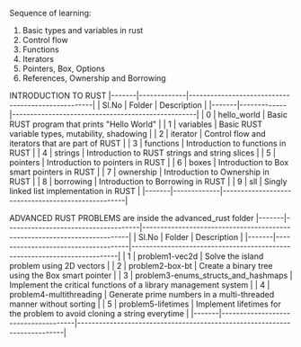 Sequence of learning:

1. Basic types and variables in rust
2. Control flow
3. Functions
4. Iterators
5. Pointers, Box, Options
6. References, Ownership and Borrowing


INTRODUCTION TO RUST
|-------|-------------|---------------------------------------------------|
| Sl.No |   Folder    |           Description                             |
|-------|-------------|---------------------------------------------------|
|   0   | hello_world | Basic RUST program that prints "Hello World"      |
|   1   | variables   | Basic RUST variable types, mutability, shadowing  |
|   2   | iterator    | Control flow and iterators that are part of RUST  |
|   3   | functions   | Introduction to functions in RUST                 |
|   4   | strings     | Introduction to RUST strings and string slices    |
|   5   | pointers    | Introduction to pointers in RUST                  |
|   6   | boxes       | Introduction to Box smart pointers in RUST        |
|   7   | ownership   | Introduction to Ownership in RUST                 |
|   8   | borrowing   | Introduction to Borrowing in RUST                 |
|   9   | sll         | Singly linked list implementation in RUST         |
|-------|-------------|---------------------------------------------------|


ADVANCED RUST PROBLEMS are inside the advanced_rust folder
|-------|-------------------------------------|--------------------------------------------------------------------------|
| Sl.No |   Folder                            |           Description                                                    |
|-------|-------------------------------------|--------------------------------------------------------------------------|
|   1   | problem1-vec2d                      | Solve the island problem using 2D vectors                                |
|   2   | problem2-box-bt                     | Create a binary tree using the Box smart pointer                         |
|   3   | problem3-enums_structs_and_hashmaps | Implement the critical functions of a library management system          |
|   4   | problem4-multithreading             | Generate prime numbers in a multi-threaded manner without sorting        |
|   5   | problem5-lifetimes                  | Implement lifetimes for the problem to avoid cloning a string everytime  |
|-------|-------------------------------------|--------------------------------------------------------------------------|
